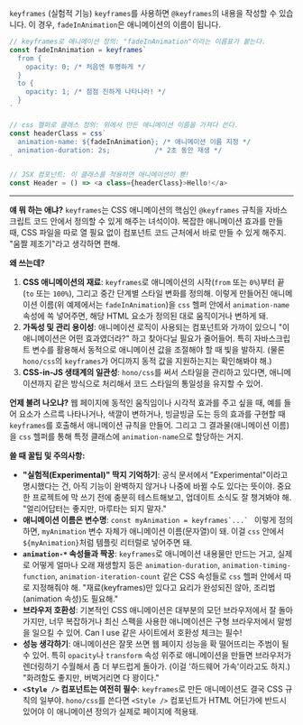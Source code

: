`keyframes` (실험적 기능)
`keyframes`를 사용하면 `@keyframes`의 내용을 작성할 수 있습니다. 이 경우, `fadeInAnimation`은 애니메이션의 이름이 됩니다.

```typescript
// keyframes로 애니메이션 정의: "fadeInAnimation"이라는 이름표가 붙는다.
const fadeInAnimation = keyframes`
  from {
    opacity: 0; /* 처음엔 투명하게 */
  }
  to {
    opacity: 1; /* 점점 진하게 나타나라! */
  }
`

// css 헬퍼로 클래스 정의: 위에서 만든 애니메이션 이름을 가져다 쓴다.
const headerClass = css`
  animation-name: ${fadeInAnimation}; /* 애니메이션 이름 지정 */
  animation-duration: 2s;           /* 2초 동안 재생 */
`

// JSX 컴포넌트: 이 클래스를 적용하면 애니메이션이 뿅!
const Header = () => <a class={headerClass}>Hello!</a>
```

---

**얘 뭐 하는 애냐?**
`keyframes`는 CSS 애니메이션의 핵심인 `@keyframes` 규칙을 자바스크립트 코드 안에서 정의할 수 있게 해주는 녀석이야. 복잡한 애니메이션 효과를 만들 때, CSS 파일을 따로 열 필요 없이 컴포넌트 코드 근처에서 바로 만들 수 있게 해주지. "움짤 제조기"라고 생각하면 편해.

**왜 쓰는데?**
1.  **CSS 애니메이션의 재료**: `keyframes`로 애니메이션의 시작(`from` 또는 `0%`)부터 끝(`to` 또는 `100%`), 그리고 중간 단계별 스타일 변화를 정의해. 이렇게 만들어진 애니메이션 이름(위 예제에서는 `fadeInAnimation`)을 `css` 헬퍼 안에서 `animation-name` 속성에 쏙 넣어주면, 해당 HTML 요소가 정의된 대로 움직이거나 변하게 돼.
2.  **가독성 및 관리 용이성**: 애니메이션 로직이 사용되는 컴포넌트와 가까이 있으니 "이 애니메이션은 어떤 효과였더라?" 하고 찾아다닐 필요가 줄어들어. 특히 자바스크립트 변수를 활용해서 동적으로 애니메이션 값을 조절해야 할 때 빛을 발하지. (물론 `hono/css`의 `keyframes`가 어디까지 동적 값을 지원하는지는 확인해봐야 해.)
3.  **CSS-in-JS 생태계의 일관성**: `hono/css`를 써서 스타일을 관리하고 있다면, 애니메이션까지 같은 방식으로 처리해서 코드 스타일의 통일성을 유지할 수 있어.

**언제 불려 나오냐?**
웹 페이지에 동적인 움직임이나 시각적 효과를 주고 싶을 때, 예를 들어 요소가 스르륵 나타나거나, 색깔이 변하거나, 빙글빙글 도는 등의 효과를 구현할 때 `keyframes`를 호출해서 애니메이션 규칙을 만들어. 그리고 그 결과물(애니메이션 이름)을 `css` 헬퍼를 통해 특정 클래스에 `animation-name`으로 할당하는 거지.

**쓸 때 꿀팁 및 주의사항:**
*   **"실험적(Experimental)" 딱지 기억하기**: 공식 문서에서 "Experimental"이라고 명시했다는 건, 아직 기능이 완벽하지 않거나 나중에 바뀔 수도 있다는 뜻이야. 중요한 프로젝트에 막 쓰기 전에 충분히 테스트해보고, 업데이트 소식도 잘 챙겨봐야 해. "얼리어답터는 좋지만, 마루타는 되지 말자."
*   **애니메이션 이름은 변수명**: ``const myAnimation = keyframes`...` `` 이렇게 정의하면, `myAnimation` 변수 자체가 애니메이션 이름(문자열)이 돼. 이걸 `css` 안에서 `${myAnimation}`처럼 템플릿 리터럴로 넣어주면 돼.
*   **`animation-*` 속성들과 짝꿍**: `keyframes`로 애니메이션 내용물만 만드는 거고, 실제로 어떻게 얼마나 오래 재생할지 등은 `animation-duration`, `animation-timing-function`, `animation-iteration-count` 같은 CSS 속성들로 `css` 헬퍼 안에서 따로 지정해줘야 해. "재료(keyframes)만 있다고 요리가 완성되진 않아, 조리법(animation 속성)도 필요해."
*   **브라우저 호환성**: 기본적인 CSS 애니메이션은 대부분의 모던 브라우저에서 잘 돌아가지만, 너무 복잡하거나 최신 스펙을 사용한 애니메이션은 구형 브라우저에서 말썽을 일으킬 수 있어. Can I use 같은 사이트에서 호환성 체크는 필수!
*   **성능 생각하기**: 애니메이션은 잘못 쓰면 웹 페이지 성능을 확 떨어뜨리는 주범이 될 수 있어. 특히 `opacity`나 `transform` 속성 위주로 애니메이션을 만들면 브라우저가 렌더링하기 수월해서 좀 더 부드럽게 돌아가. (이걸 '하드웨어 가속'이라고도 하지.) "화려함도 좋지만, 버벅거리면 다 꽝이다."
*   **`<Style />` 컴포넌트는 여전히 필수**: `keyframes`로 만든 애니메이션도 결국 CSS 규칙의 일부야. `hono/css`를 쓴다면 `<Style />` 컴포넌트가 HTML 어딘가에 반드시 있어야 이 애니메이션 정의가 실제로 페이지에 적용돼.